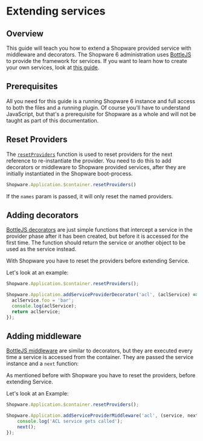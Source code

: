 # Extending services

## Overview

This guide will teach you how to extend a Shopware provided service with middleware and decorators.
The Shopware 6 administration uses [BottleJS](https://github.com/young-steveo/bottlejs) to provide the framework for services.
If you want to learn how to create your own services, look at [this guide](./add-custom-service.md).

## Prerequisites

All you need for this guide is a running Shopware 6 instance and full access to both the files and a running plugin. Of course you'll have to understand JavaScript, but that's a prerequisite for Shopware as a whole and will not be taught as part of this documentation.

## Reset Providers

The [`resetProviders`](https://github.com/young-steveo/bottlejs#resetprovidersnames) function is used to reset providers for the next reference to re-instantiate the provider.
You need to do this to add decorators or middleware to Shopware provided services, after they are initially instantiated in the Shopware boot-process.

```javascript
Shopware.Application.$container.resetProviders()
```

If the `names` param is passed, it will only reset the named providers.

## Adding decorators

[BottleJS decorators](https://github.com/young-steveo/bottlejs#decorators) are just simple functions that intercept a service in the provider phase after it has been created, but before it is accessed for the first time.
The function should return the service or another object to be used as the service instead.

With Shopware you have to reset the providers before extending Service.

Let's look at an example:

```javascript
Shopware.Application.$container.resetProviders();

Shopware.Application.addServiceProviderDecorator('acl', (aclService) => {
  aclService.foo = 'bar';
  console.log(aclService);
  return aclService;
});
```

## Adding middleware

[BottleJS middleware](https://github.com/young-steveo/bottlejs#middleware) are similar to decorators, but they are executed every time a service is accessed from the container.
They are passed the service instance and a `next` function:

As mentioned before with Shopware you have to reset the providers, before extending Service.

Let's look at an Example:

```javascript
Shopware.Application.$container.resetProviders();

Shopware.Application.addServiceProviderMiddleware('acl', (service, next) => {
    console.log('ACL service gets called');
    next();
});
```

